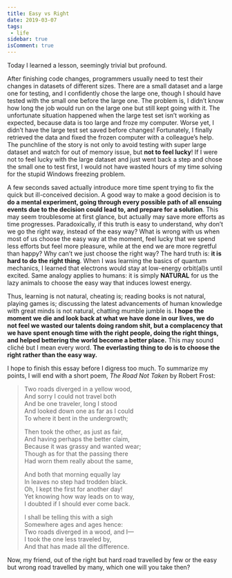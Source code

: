 ```yaml
---
title: Easy vs Right
date: 2019-03-07
tags:
 - life
sidebar: true
isComment: true
---
```


Today I learned a lesson, seemingly trivial but profound.

After finishing code changes, programmers usually need to test their changes in datasets of different sizes. There are a small dataset and a large one for testing, and I confidently chose the large one, though I should have tested with the small one before the large one. The problem is, I didn’t know how long the job would run on the large one but still kept going with it. The unfortunate situation happened when the large test set isn’t working as expected, because data is too large and froze my computer. Worse yet, I didn’t have the large test set saved before changes! Fortunately, I finally retrieved the data and fixed the frozen computer with a colleague’s help. The punchline of the story is not only to avoid testing with super large dataset and watch for out of memory issue, but **not to feel lucky**! If I were not to feel lucky with the large dataset and just went back a step and chose the small one to test first, I would not have wasted hours of my time solving for the stupid Windows freezing problem.

A few seconds saved actually introduce more time spent trying to fix the quick but ill-conceived decision. A good way to make a good decision is to **do a mental experiment, going through every possible path of all ensuing events due to the decision could lead to, and prepare for a solution**. This may seem troublesome at first glance, but actually may save more efforts as time progresses. Paradoxically, if this truth is easy to understand, why don’t we go the right way, instead of the easy way? What is wrong with us when most of us choose the easy way at the moment, feel lucky that we spend less efforts but feel more pleasure, while at the end we are more regretful than happy? Why can’t we just choose the right way? The hard truth is: **it is hard to do the right thing**. When I was learning the basics of quantum mechanics, I learned that electrons would stay at low-energy orbit(al)s until excited. Same analogy applies to humans: it is simply **NATURAL** for us the lazy animals to choose the easy way that induces lowest energy.

Thus, learning is not natural, cheating is; reading books is not natural, playing games is; discussing the latest advancements of human knowledge with great minds is not natural, chatting mumble jumble is. **I hope the moment we die and look back at what we have done in our lives, we do not feel we wasted our talents doing random shit, but a complacency that we have spent enough time with the right people, doing the right things, and helped bettering the world become a better place.** This may sound cliché but I mean every word. **The everlasting thing to do is to choose the right rather than the easy way.**

I hope to finish this essay before I digress too much. To summarize my points, I will end with a short poem, *The Road Not Taken* by Robert Frost:

> Two roads diverged in a yellow wood,  
> And sorry I could not travel both  
> And be one traveler, long I stood  
> And looked down one as far as I could  
> To where it bent in the undergrowth;  
> 
> Then took the other, as just as fair,  
> And having perhaps the better claim,  
> Because it was grassy and wanted wear;  
> Though as for that the passing there  
> Had worn them really about the same,  
> 
> And both that morning equally lay  
> In leaves no step had trodden black.  
> Oh, I kept the first for another day!  
> Yet knowing how way leads on to way,  
> I doubted if I should ever come back.  
> 
> I shall be telling this with a sigh  
> Somewhere ages and ages hence:  
> Two roads diverged in a wood, and I—  
> I took the one less traveled by,  
> And that has made all the difference.  

Now, my friend, out of the right but hard road travelled by few or the easy but wrong road travelled by many, which one will you take then?
